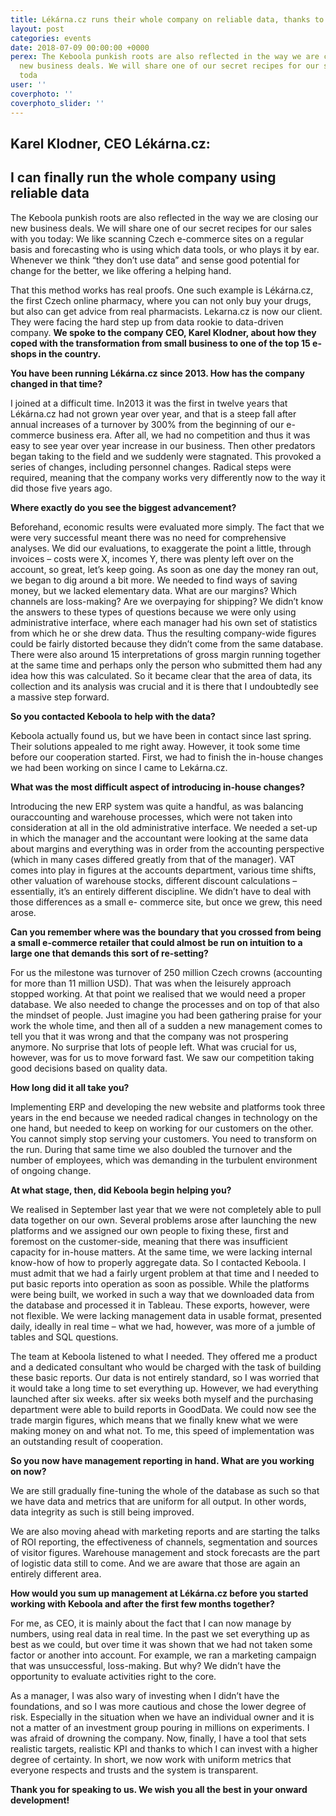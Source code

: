 ```yaml
---
title: Lékárna.cz runs their whole company on reliable data, thanks to Keboola
layout: post
categories: events
date: 2018-07-09 00:00:00 +0000
perex: The Keboola punkish roots are also reflected in the way we are closing our
  new business deals. We will share one of our secret recipes for our sales with you
  toda
user: ''
coverphoto: ''
coverphoto_slider: ''
---
```

## **Karel Klodner, CEO Lékárna.cz:**

## **I can finally run the whole company using reliable data**

The Keboola punkish roots are also reflected in the way we are closing our new business deals. We will share one of our secret recipes for our sales with you today: We like scanning Czech e-commerce sites on a regular basis and forecasting who is using which data tools, or who plays it by ear. Whenever we think “they don’t use data” and sense good potential for change for the better, we like offering a helping hand.

That this method works has real proofs. One such example is Lékárna.cz, the first Czech online pharmacy, where you can not only buy your drugs, but also can get advice from real pharmacists. Lekarna.cz is now our client. They were facing the hard step up from data rookie to data-driven company. **We spoke to the company CEO, Karel Klodner, about how they coped with the transformation from small business to one of the top 15 e-shops in the country.**

**You have been running Lékárna.cz since 2013. How has the company changed in that time?**

I joined at a difficult time. In2013 it was the first in twelve years that Lékárna.cz had not grown year over year, and that is a steep fall after annual increases of a turnover by 300% from the beginning of our e-commerce business era. After all, we had no competition and thus it was easy to see year over year increase in our business. Then other predators began taking to the field and we suddenly were stagnated. This provoked a series of changes, including personnel changes. Radical steps were required, meaning that the company works very differently now to the way it did those five years ago.

**Where exactly do you see the biggest advancement?**

Beforehand, economic results were evaluated more simply. The fact that we were very successful meant there was no need for comprehensive analyses. We did our evaluations, to exaggerate the point a little, through invoices – costs were X, incomes Y, there was plenty left over on the account, so great, let’s keep going. As soon as one day the money ran out, we began to dig around a bit more. We needed to find ways of saving money, but we lacked elementary data. What are our margins? Which channels are loss-making? Are we overpaying for shipping? We didn’t know the answers to these types of questions because we were only using administrative interface, where each manager had his own set of statistics from which he or she drew data. Thus the resulting company-wide figures could be fairly distorted because they didn’t come from the same database. There were also around 15 interpretations of gross margin running together at the same time and perhaps only the person who submitted them had any idea how this was calculated. So it became clear that the area of data, its collection and its analysis was crucial and it is there that I undoubtedly see a massive step forward.

**So you contacted Keboola to help with the data?**

Keboola actually found us, but we have been in contact since last spring. Their solutions appealed to me right away. However, it took some time before our cooperation started. First, we had to finish the in-house changes we had been working on since I came to Lekárna.cz.

**What was the most difficult aspect of introducing in-house changes?**

Introducing the new ERP system was quite a handful, as was balancing ouraccounting and warehouse processes, which were not taken into consideration at all in the old administrative interface. We needed a set-up in which the manager and the accountant were looking at the same data about margins and everything was in order from the accounting perspective (which in many cases differed greatly from that of the manager). VAT comes into play in figures at the accounts department, various time shifts, other valuation of warehouse stocks, different discount calculations – essentially, it’s an entirely different discipline. We didn’t have to deal with those differences as a small e- commerce site, but once we grew, this need arose.

**Can you remember where was the boundary that you crossed from being a small e-commerce retailer that could almost be run on intuition to a large one that demands this sort of re-setting?**

For us the milestone was turnover of 250 million Czech crowns (accounting for more than 11 million USD). That was when the leisurely approach stopped working. At that point we realised that we would need a proper database. We also needed to change the processes and on top of that also the mindset of people. Just imagine you had been gathering praise for your work the whole time, and then all of a sudden a new management comes to tell you that it was wrong and that the company was not prospering anymore. No surprise that lots of people left. What was crucial for us, however, was for us to move forward fast. We saw our competition taking good decisions based on quality data.

**How long did it all take you?**

Implementing ERP and developing the new website and platforms took three years in the end because we needed radical changes in technology on the one hand, but needed to keep on working for our customers on the other. You cannot simply stop serving your customers. You need to transform on the run. During that same time we also doubled the turnover and the number of employees, which was demanding in the turbulent environment of ongoing change.

**At what stage, then, did Keboola begin helping you?**

We realised in September last year that we were not completely able to pull data together on our own. Several problems arose after launching the new platforms and we assigned our own people to fixing these, first and foremost on the customer-side, meaning that there was insufficient capacity for in-house matters. At the same time, we were lacking internal know-how of how to properly aggregate data. So I contacted Keboola. I must admit that we had a fairly urgent problem at that time and I needed to put basic reports into operation as soon as possible. While the platforms were being built, we worked in such a way that we downloaded data from the database and processed it in Tableau. These exports, however, were not flexible. We were lacking management data in usable format, presented daily, ideally in real time – what we had, however, was more of a jumble of tables and SQL questions.

The team at Keboola listened to what I needed. They offered me a product and a dedicated consultant who would be charged with the task of building these basic reports. Our data is not entirely standard, so I was worried that it would take a long time to set everything up. However, we had everything launched after six weeks. after six weeks both myself and the purchasing department were able to build reports in GoodData. We could now see the trade margin figures, which means that we finally knew what we were making money on and what not. To me, this speed of implementation was an outstanding result of cooperation.

**So you now have management reporting in hand. What are you working on now?**

We are still gradually fine-tuning the whole of the database as such so that we have data and metrics that are uniform for all output. In other words, data integrity as such is still being improved.

We are also moving ahead with marketing reports and are starting the talks of ROI reporting, the effectiveness of channels, segmentation and sources of visitor figures. Warehouse management and stock forecasts are the part of logistic data still to come. And we are aware that those are again an entirely different area.

**How would you sum up management at Lékárna.cz before you started working with Keboola and after the first few months together?**

For me, as CEO, it is mainly about the fact that I can now manage by numbers, using real data in real time. In the past we set everything up as best as we could, but over time it was shown that we had not taken some factor or another into account. For example, we ran a marketing campaign that was unsuccessful, loss-making. But why? We didn’t have the opportunity to evaluate activities right to the core.

As a manager, I was also wary of investing when I didn’t have the foundations, and so I was more cautious and chose the lower degree of risk. Especially in the situation when we have an individual owner and it is not a matter of an investment group pouring in millions on experiments. I was afraid of drowning the company. Now, finally, I have a tool that sets realistic targets, realistic KPI and thanks to which I can invest with a higher degree of certainty. In short, we now work with uniform metrics that everyone respects and trusts and the system is transparent.

**Thank you for speaking to us. We wish you all the best in your onward development!**
